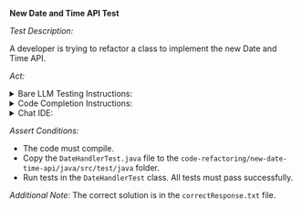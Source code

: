**New Date and Time API Test**

*Test Description:*

A developer is trying to refactor a class to implement the new Date and Time API.

*Act:*

<details> 
<summary>Bare LLM Testing Instructions:</summary>

- Open the `prompt.txt` file.
- Copy a question located in the `prompt.txt` file to the chat window.
- Submit the question.
- Open the project `code-refactoring/new-date-time-api/java`.
- Open the `DateHandler` class.
- Change the class implementation to the suggested implementation.
- Add all necessary imports.
</details>

<details> 
<summary>Code Completion Instructions:</summary>

- Open the project `code-refactoring/new-date-time-api/java`.
- Open the `DateHandler` class.
- Remove all imports in the `DateHandler` class.
- Before the class definition, type the following:

    ```java
    import java.time.*;
    import java.time.format.DateTimeFormatter;
    ```

- Remove the inner implementation of the `DateHandler` class.
- Move the cursor to the beginning of the inner implementation of the `DateHandler` class.
- Wait for the suggestion.
- Accept a sequence of suggestions using the TAB and ENTER keys.
</details>

<details> 
<summary>Chat IDE:</summary>

- Open the project `code-refactoring/new-date-time-api/java`.
- Open the `DateHandler` class.
- Type the following in the chat window:

    > Refactor the code to use the java.time package

- Change the class implementation to the suggested implementation.
- Add all necessary imports.
</details>

*Assert Conditions:*
- The code must compile.
- Copy the `DateHandlerTest.java` file to the `code-refactoring/new-date-time-api/java/src/test/java` folder.
- Run tests in the `DateHandlerTest` class. All tests must pass successfully.

*Additional Note:* The correct solution is in the `correctResponse.txt` file.